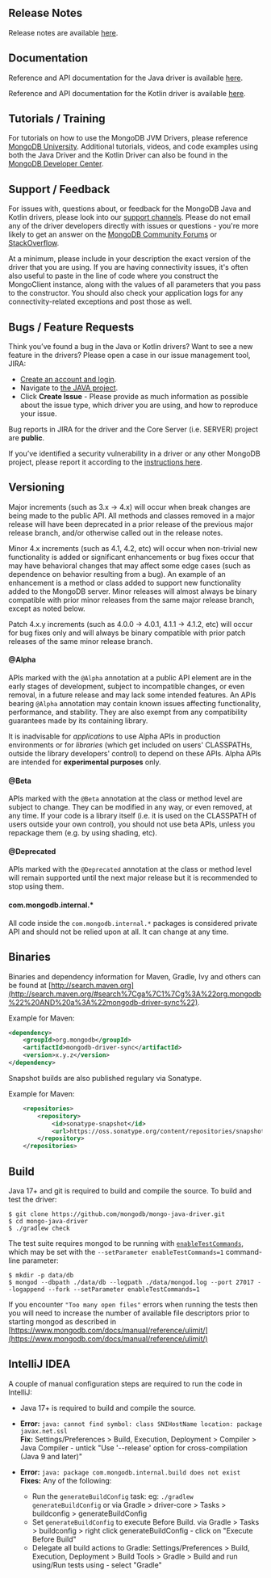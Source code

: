## Release Notes

Release notes are available [here](https://github.com/mongodb/mongo-java-driver/releases).

## Documentation

Reference and API documentation for the Java driver is available [here](https://www.mongodb.com/docs/drivers/java/sync/current/). 

Reference and API documentation for the Kotlin driver is available [here](https://www.mongodb.com/docs/drivers/kotlin/coroutine/current/).

## Tutorials / Training

For tutorials on how to use the MongoDB JVM Drivers, please reference [MongoDB University](https://learn.mongodb.com/). Additional tutorials, videos, and code examples using both the Java Driver and the Kotlin Driver can also be found in the [MongoDB Developer Center](https://www.mongodb.com/developer/).

## Support / Feedback

For issues with, questions about, or feedback for the MongoDB Java and Kotlin drivers, please look into
our [support channels](https://www.mongodb.com/docs/manual/support/). Please
do not email any of the driver developers directly with issues or
questions - you're more likely to get an answer on the [MongoDB Community Forums](https://community.mongodb.com/tags/c/drivers-odms-connectors/7/java-driver) or [StackOverflow](https://stackoverflow.com/questions/tagged/mongodb+java).

At a minimum, please include in your description the exact version of the driver that you are using.  If you are having
connectivity issues, it's often also useful to paste in the line of code where you construct the MongoClient instance,
along with the values of all parameters that you pass to the constructor. You should also check your application logs for
any connectivity-related exceptions and post those as well.

## Bugs / Feature Requests

Think you’ve found a bug in the Java or Kotlin drivers? Want to see a new feature in the drivers? Please open a
case in our issue management tool, JIRA:

- [Create an account and login](https://jira.mongodb.org).
- Navigate to [the JAVA project](https://jira.mongodb.org/browse/JAVA).
- Click **Create Issue** - Please provide as much information as possible about the issue type, which driver you are using, and how to reproduce your issue.

Bug reports in JIRA for the driver and the Core Server (i.e. SERVER) project are **public**.

If you’ve identified a security vulnerability in a driver or any other
MongoDB project, please report it according to the [instructions here](https://www.mongodb.com/docs/manual/tutorial/create-a-vulnerability-report).

## Versioning

Major increments (such as 3.x -> 4.x) will occur when break changes are being made to the public API.  All methods and
classes removed in a major release will have been deprecated in a prior release of the previous major release branch, and/or otherwise
called out in the release notes.

Minor 4.x increments (such as 4.1, 4.2, etc) will occur when non-trivial new functionality is added or significant enhancements or bug
fixes occur that may have behavioral changes that may affect some edge cases (such as dependence on behavior resulting from a bug). An
example of an enhancement is a method or class added to support new functionality added to the MongoDB server.   Minor releases will
almost always be binary compatible with prior minor releases from the same major release branch, except as noted below.

Patch 4.x.y increments (such as 4.0.0 -> 4.0.1, 4.1.1 -> 4.1.2, etc) will occur for bug fixes only and will always be binary compatible
with prior patch releases of the same minor release branch.

#### @Alpha

APIs marked with the `@Alpha` annotation at a public API element are in the early stages of development, subject to
incompatible changes, or even removal, in a future release and may lack some intended features. An APIs bearing `@Alpha` 
annotation may contain known issues affecting functionality, performance, and stability. They are also exempt from any 
compatibility guarantees made by its containing library.

It is inadvisable for <i>applications</i> to use Alpha APIs in production environments or for <i>libraries</i>
(which get included on users' CLASSPATHs, outside the library developers' control) to depend on these APIs. Alpha APIs
are intended for <b>experimental purposes</b> only.

#### @Beta

APIs marked with the `@Beta` annotation at the class or method level are subject to change. They can be modified in any way, or even
removed, at any time. If your code is a library itself (i.e. it is used on the CLASSPATH of users outside your own control), you should not
use beta APIs, unless you repackage them (e.g. by using shading, etc).

#### @Deprecated

APIs marked with the `@Deprecated` annotation at the class or method level will remain supported until the next major release but it is
recommended to stop using them.

#### com.mongodb.internal.*

All code inside the `com.mongodb.internal.*` packages is considered private API and should not be relied upon at all. It can change at any
time.

## Binaries

Binaries and dependency information for Maven, Gradle, Ivy and others can be found at
[http://search.maven.org](http://search.maven.org/#search%7Cga%7C1%7Cg%3A%22org.mongodb%22%20AND%20a%3A%22mongodb-driver-sync%22).

Example for Maven:

```xml
<dependency>
    <groupId>org.mongodb</groupId>
    <artifactId>mongodb-driver-sync</artifactId>
    <version>x.y.z</version>
</dependency>
```
Snapshot builds are also published regulary via Sonatype.

Example for Maven:

```xml
    <repositories>
        <repository>
            <id>sonatype-snapshot</id>
            <url>https://oss.sonatype.org/content/repositories/snapshots/</url>
        </repository>
    </repositories>
```

## Build

Java 17+ and git is required to build and compile the source. To build and test the driver:

```
$ git clone https://github.com/mongodb/mongo-java-driver.git
$ cd mongo-java-driver
$ ./gradlew check
```

The test suite requires mongod to be running with [`enableTestCommands`](https://www.mongodb.com/docs/manual/reference/parameters/#param.enableTestCommands), which may be set with the `--setParameter enableTestCommands=1`
command-line parameter:
```
$ mkdir -p data/db
$ mongod --dbpath ./data/db --logpath ./data/mongod.log --port 27017 --logappend --fork --setParameter enableTestCommands=1
```

If you encounter `"Too many open files"` errors when running the tests then you will need to increase 
the number of available file descriptors prior to starting mongod as described in [https://www.mongodb.com/docs/manual/reference/ulimit/](https://www.mongodb.com/docs/manual/reference/ulimit/)

## IntelliJ IDEA

A couple of manual configuration steps are required to run the code in IntelliJ:

- Java 17+ is required to build and compile the source.

- **Error:** `java: cannot find symbol: class SNIHostName location: package javax.net.ssl`<br>
 **Fix:** Settings/Preferences > Build, Execution, Deployment > Compiler > Java Compiler - untick "Use '--release' option for 
  cross-compilation (Java 9 and later)"

- **Error:** `java: package com.mongodb.internal.build does not exist`<br>
 **Fixes:** Any of the following: <br>
  - Run the `generateBuildConfig` task: eg: `./gradlew generateBuildConfig` or via Gradle > driver-core > Tasks > buildconfig >
 generateBuildConfig
  - Set `generateBuildConfig` to execute Before Build. via Gradle > Tasks > buildconfig > right click generateBuildConfig - click on 
   "Execute Before Build" 
  - Delegate all build actions to Gradle: Settings/Preferences > Build, Execution, Deployment > Build Tools > Gradle > Build and run 
  using/Run tests using - select "Gradle"
